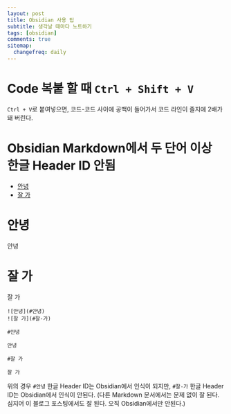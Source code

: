 ```yaml
---
layout: post
title: Obsidian 사용 팁
subtitle: 생각날 때마다 노트하기
tags: [obsidian]
comments: true
sitemap:
  changefreq: daily
---
```

# Code 복붙 할 때 `Ctrl + Shift + V`

`Ctrl + V`로 붙여넣으면, 코드-코드 사이에 공백이 들어가서 코드 라인이 졸지에 2배가 돼 버린다.

# Obsidian Markdown에서 두 단어 이상 한글 Header ID 안됨

- [안녕](#안녕)
- [잘 가](#잘-가)

# 안녕

안녕

# 잘 가

잘 가

```
![안녕](#안녕)
![잘 가](#잘-가)

#안녕

안녕

#잘 가

잘 가
```

위의 경우 `#안녕` 한글 Header ID는 Obsidian에서 인식이 되지만, `#잘-가` 한글 Header ID는 Obsidian에서 인식이 안된다. (다른 Markdown 문서에서는 문제 없이 잘 된다. 심지어 이 블로그 포스팅에서도 잘 된다. 오직 Obsidian에서만 안된다.)